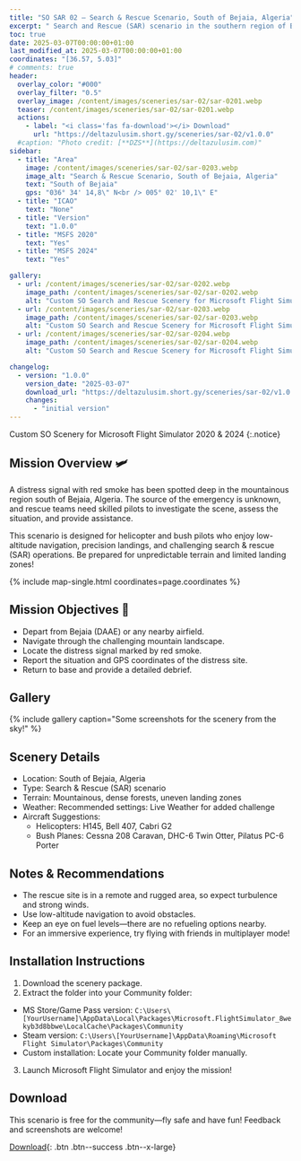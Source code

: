 ```yaml
---
title: "SO SAR 02 – Search & Rescue Scenario, South of Bejaia, Algeria"
excerpt: " Search and Rescue (SAR) scenario in the southern region of Bejaia! Test your aerial reconnaissance and navigation skills as you locate a distress signal, report the situation, and navigate through challenging terrain."
toc: true
date: 2025-03-07T00:00:00+01:00
last_modified_at: 2025-03-07T00:00:00+01:00
coordinates: "[36.57, 5.03]"
# comments: true
header:
  overlay_color: "#000"
  overlay_filter: "0.5"
  overlay_image: /content/images/sceneries/sar-02/sar-0201.webp
  teaser: /content/images/sceneries/sar-02/sar-0201.webp
  actions:
    - label: "<i class='fas fa-download'></i> Download"
      url: "https://deltazulusim.short.gy/sceneries/sar-02/v1.0.0"
  #caption: "Photo credit: [**DZS**](https://deltazulusim.com)"
sidebar:
  - title: "Area"
    image: /content/images/sceneries/sar-02/sar-0203.webp
    image_alt: "Search & Rescue Scenario, South of Bejaia, Algeria"
    text: "South of Bejaia"
    gps: "036° 34' 14,8\" N<br /> 005° 02' 10,1\" E"
  - title: "ICAO"
    text: "None"
  - title: "Version"
    text: "1.0.0"
  - title: "MSFS 2020"
    text: "Yes"
  - title: "MSFS 2024"
    text: "Yes"

gallery:
  - url: /content/images/sceneries/sar-02/sar-0202.webp
    image_path: /content/images/sceneries/sar-02/sar-0202.webp
    alt: "Custom SO Search and Rescue Scenery for Microsoft Flight Simulator 2020 & 2024"
  - url: /content/images/sceneries/sar-02/sar-0203.webp
    image_path: /content/images/sceneries/sar-02/sar-0203.webp
    alt: "Custom SO Search and Rescue Scenery for Microsoft Flight Simulator 2020 & 2024"
  - url: /content/images/sceneries/sar-02/sar-0204.webp
    image_path: /content/images/sceneries/sar-02/sar-0204.webp
    alt: "Custom SO Search and Rescue Scenery for Microsoft Flight Simulator 2020 & 2024"

changelog:
  - version: "1.0.0"
    version_date: "2025-03-07"
    download_url: "https://deltazulusim.short.gy/sceneries/sar-02/v1.0.0"
    changes:
      - "initial version"
---
```


Custom SO Scenery for Microsoft Flight Simulator 2020 & 2024
{:.notice}

## Mission Overview 🛩️ 

A distress signal with red smoke has been spotted deep in the mountainous region south of Bejaia, Algeria. The source of the emergency is unknown, and rescue teams need skilled pilots to investigate the scene, assess the situation, and provide assistance.

This scenario is designed for helicopter and bush pilots who enjoy low-altitude navigation, precision landings, and challenging search & rescue (SAR) operations. Be prepared for unpredictable terrain and limited landing zones!

{% include map-single.html coordinates=page.coordinates %}

## Mission Objectives 🚁

- Depart from Bejaia (DAAE) or any nearby airfield.
- Navigate through the challenging mountain landscape.
- Locate the distress signal marked by red smoke.
- Report the situation and GPS coordinates of the distress site.
- Return to base and provide a detailed debrief.

## Gallery 
{% include gallery caption="Some screenshots for the scenery from the sky!" %}

## Scenery Details
- Location: South of Bejaia, Algeria
- Type: Search & Rescue (SAR) scenario
- Terrain: Mountainous, dense forests, uneven landing zones
- Weather: Recommended settings: Live Weather for added challenge
- Aircraft Suggestions:
  - Helicopters: H145, Bell 407, Cabri G2
  - Bush Planes: Cessna 208 Caravan, DHC-6 Twin Otter, Pilatus PC-6 Porter

## Notes & Recommendations
- The rescue site is in a remote and rugged area, so expect turbulence and strong winds.
- Use low-altitude navigation to avoid obstacles.
- Keep an eye on fuel levels—there are no refueling options nearby.
- For an immersive experience, try flying with friends in multiplayer mode!

## Installation Instructions
1. Download the scenery package.
2. Extract the folder into your Community folder:
  - MS Store/Game Pass version: `C:\Users\[YourUsername]\AppData\Local\Packages\Microsoft.FlightSimulator_8wekyb3d8bbwe\LocalCache\Packages\Community`
  - Steam version: `C:\Users\[YourUsername]\AppData\Roaming\Microsoft Flight Simulator\Packages\Community`
  - Custom installation: Locate your Community folder manually.
3. Launch Microsoft Flight Simulator and enjoy the mission!

## Download
This scenario is free for the community—fly safe and have fun! Feedback and screenshots are welcome!

[<i class='fas fa-download'></i> Download](https://deltazulusim.short.gy/sceneries/sar-02/v1.0.0){: .btn .btn--success .btn--x-large}
